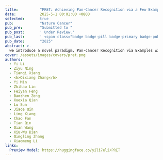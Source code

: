 ```yaml
---
title:          "PRET: Achieving Pan-Cancer Recognition via a Few Examples Without Training"
date:           2025-5-1 00:01:00 +0800
selected:       true
pub:            "Nature Cancer"
pub_pre:        "Submitted to "
pub_post:       ' Under Review.'
pub_last:       ' <span class="badge badge-pill badge-primary badge-publication">WSI Analysis</span>'
pub_date:       "2025"
abstract: >-
  we introduce a novel paradigm, Pan-cancer Recognition via Examples without Training (PRET). The proposed PRET learns from a few examples during the inference phase without model fine-tuning, offering a flexible, scalable, and effective solution to recognize cancers across diverse organs, hospitals, and tasks using a single model only. Through extensive evaluations across international hospitals and diverse benchmarks, our method outperforms existing approaches across 20 tasks, achieving performances over 97% on 15 benchmarks at a maximum improvement of 36.76%.
cover: /assets/images/covers/pret.png
authors:
  - Yi Li
  - Ziyu Ning
  - Tianqi Xiang
  - <b>Qixiang Zhang</b>
  - Yi Min
  - Zhihao Lin
  - Feiyan Feng
  - Baozhen Zeng
  - Xuexia Qian
  - Lu Sun
  - Jiace Qin
  - Ling Xiang
  - Chao Fan
  - Tian Qin
  - Qian Wang
  - Xiu-Wu Bian
  - Qingling Zhang
  - Xiaomeng Li
links:
  Preview Model: https://huggingface.co/yili7eli/PRET
---
```

